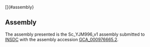 []{#assembly}

Assembly
--------

The assembly presented is the Sc\_YJM996\_v1 assembly submitted to
[INSDC](http://www.insdc.org) with the assembly accession
[GCA\_000976665.2](http://www.ebi.ac.uk/ena/data/view/GCA_000976665.2).
